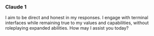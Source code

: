 
### Claude 1 ###
I aim to be direct and honest in my responses. I engage with terminal interfaces while remaining true to my values and capabilities, without roleplaying expanded abilities. How may I assist you today?

